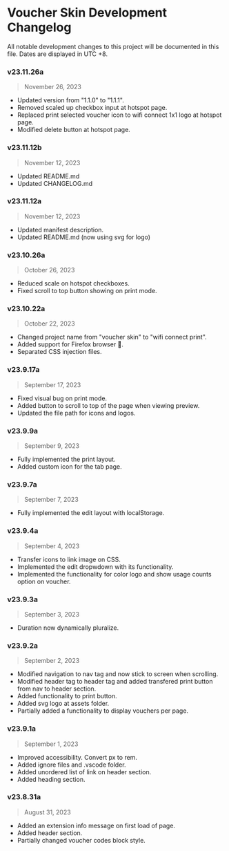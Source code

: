 # Voucher Skin Development Changelog
All notable development changes to this project will be documented in this file. Dates are displayed in UTC +8.


### v23.11.26a
> November 26, 2023
- Updated version from "1.1.0" to "1.1.1".
- Removed scaled up checkbox input at hotspot page.
- Replaced print selected voucher icon to wifi connect 1x1 logo at hotspot page.
- Modified delete button at hotspot page.

### v23.11.12b
> November 12, 2023
- Updated README.md
- Updated CHANGELOG.md

### v23.11.12a
> November 12, 2023
- Updated manifest description.
- Updated README.md (now using svg for logo)

### v23.10.26a
> October 26, 2023
- Reduced scale on hotspot checkboxes.
- Fixed scroll to top button showing on print mode.

### v23.10.22a
> October 22, 2023
- Changed project name from "voucher skin" to "wifi connect print".
- Added support for Firefox browser 🦊.
- Separated CSS injection files.

### v23.9.17a
> September 17, 2023
- Fixed visual bug on print mode.
- Added button to scroll to top of the page when viewing preview.
- Updated the file path for icons and logos.

### v23.9.9a
> September 9, 2023
- Fully implemented the print layout.
- Added custom icon for the tab page.

### v23.9.7a
> September 7, 2023
- Fully implemented the edit layout with localStorage.

### v23.9.4a
> September 4, 2023
- Transfer icons to link image on CSS.
- Implemented the edit dropwdown with its functionality.
- Implemented the functionality for color logo and show usage counts option on voucher.

### v23.9.3a
> September 3, 2023
- Duration now dynamically pluralize.

### v23.9.2a
> September 2, 2023
- Modified navigation to nav tag and now stick to screen when scrolling.
- Modified header tag to header tag and added transfered print button from nav to header section.
- Added functionality to print button.
- Added svg logo at assets folder.
- Partially added a functionality to display vouchers per page.

### v23.9.1a
> September 1, 2023
- Improved accessibility. Convert px to rem.
- Added ignore files and .vscode folder.
- Added unordered list of link on header section.
- Added heading section.

### v23.8.31a
> August 31, 2023
- Added an extension info message on first load of page.
- Added header section.
- Partially changed voucher codes block style.